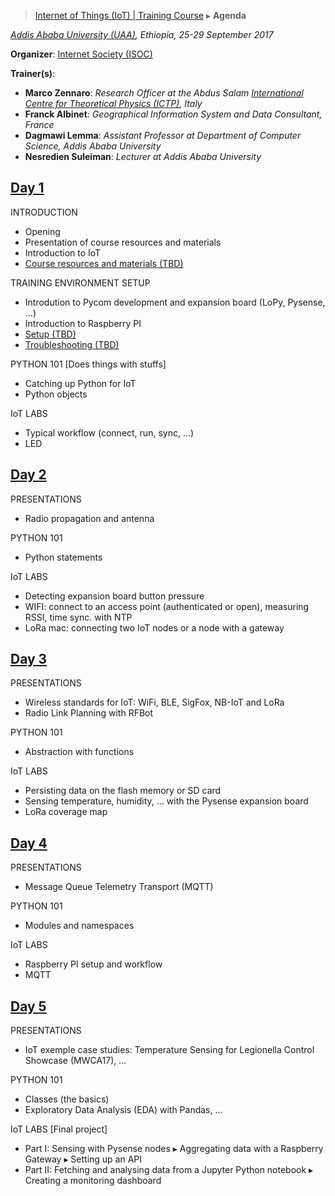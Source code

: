 > [Internet of Things (IoT) | Training Course](agenda.md) ▸ **Agenda**

*[Addis Ababa University (UAA)](http://www.aau.edu.et), Ethiopia, 25-29 September 2017*

**Organizer**: [Internet Society (ISOC)](https://www.internetsociety.org)

**Trainer(s)**:
* **Marco Zennaro**: *Research Officer at the Abdus Salam [International Centre for Theoretical Physics (ICTP)](https://www.ictp.it), Italy*
* **Franck Albinet**: *Geographical Information System and Data Consultant, France*
* **Dagmawi Lemma**: *Assistant Professor at Department of Computer Science, Addis Ababa University*
* **Nesredien Suleiman**: *Lecturer at Addis Ababa University*

## [Day 1](agenda.md)
INTRODUCTION
 * Opening
 * Presentation of course resources and materials
 * Introduction to IoT
 * [Course resources and materials (TBD)](./labs/resources.md)

TRAINING ENVIRONMENT SETUP
  * Introdution to Pycom development and expansion board (LoPy, Pysense, ...)
  * Introduction to Raspberry PI
  * [Setup (TBD)](setup.md)
  * [Troubleshooting (TBD)](troubleshooting.md)

PYTHON 101 [Does things with stuffs]
 * Catching up Python for IoT
 * Python objects
  
IoT LABS
 * Typical workflow (connect, run, sync, ...)
 * LED
 
## [Day 2](agenda.md) 
PRESENTATIONS
  * Radio propagation and antenna

PYTHON 101
  * Python statements

IoT LABS
  * Detecting expansion board button pressure
  * WIFI: connect to an access point (authenticated or open), measuring RSSI, time sync. with NTP
  * LoRa mac: connecting two IoT nodes or a node with a gateway
 
## [Day 3](agenda.md) 
PRESENTATIONS
  * Wireless standards for IoT: WiFi, BLE, SigFox, NB-IoT and LoRa
  * Radio Link Planning with RFBot
  
PYTHON 101
  * Abstraction with functions

IoT LABS
  * Persisting data on the flash memory or SD card
  * Sensing temperature, humidity, ... with the Pysense expansion board
  * LoRa coverage map
  
## [Day 4](agenda.md)
PRESENTATIONS
  * Message Queue Telemetry Transport (MQTT)

PYTHON 101
  * Modules and namespaces

IoT LABS
  * Raspberry PI setup and workflow
  * MQTT
  
## [Day 5](agenda.md)
PRESENTATIONS
  * IoT exemple case studies: Temperature Sensing for Legionella Control Showcase (MWCA17), ...
  
PYTHON 101
  * Classes (the basics)
  * Exploratory Data Analysis (EDA) with Pandas, ...

IoT LABS [Final project]
  * Part I: Sensing with Pysense nodes ▸ Aggregating data with a Raspberry Gateway ▸ Setting up an API
  * Part II: Fetching and analysing data from a Jupyter Python notebook ▸ Creating a monitoring dashboard

  
